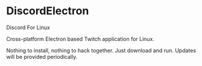 # DiscordElectron
Discord For Linux

Cross-platform Electron based Twitch application for Linux.

Nothing to install, nothing to hack together. Just download and run. Updates will be provided periodically.
